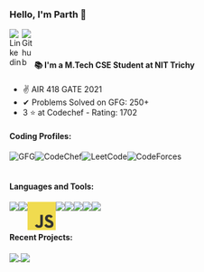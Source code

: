 ### Hello, I'm Parth 👋
<a href="https://www.linkedin.com/in/parth-narodia-672999173/">
  <img align="left" alt="Linkedin" width="22px" src="https://cdn.jsdelivr.net/npm/simple-icons@v3/icons/linkedin.svg" />
</a>
<a href="https://github.com/ParthP27">
  <img align="left" alt="Github" width="22px" src="https://cdn.jsdelivr.net/npm/simple-icons@v3/icons/github.svg" />
</a>
<br/><br/>

#### 📚 I'm a M.Tech CSE Student at NIT Trichy

- ✌ AIR 418 GATE 2021
- ✔ Problems Solved on GFG: 250+
- 3 ⭐ at Codechef - Rating: 1702

#### Coding Profiles:
<a href="https://auth.geeksforgeeks.org/user/parthpatel12/practice/">
  <img align="left" alt="GFG" height="50" src="https://cdn.jsdelivr.net/npm/simple-icons@3.13.0/icons/geeksforgeeks.svg" />
</a>
<a href="https://www.codechef.com/users/parth2712">
  <img align="left" alt="CodeChef" height="50" src="https://cdn.jsdelivr.net/npm/simple-icons@3.13.0/icons/codechef.svg" />
</a>
<a href="https://leetcode.com/Parth_Narodia/">
  <img align="left" alt="LeetCode" height="50" src="https://cdn.jsdelivr.net/npm/simple-icons@3.13.0/icons/leetcode.svg" />
</a>
<a href="https://codeforces.com/profile/ParthP27">
  <img align="left" alt="CodeForces" height="50" src="https://cdn.jsdelivr.net/npm/simple-icons@3.13.0/icons/codeforces.svg" />
</a>

<br/><br/>
#### Languages and Tools:
<img align="left" height="50" src="https://github.com/isocpp/logos/blob/master/cpp_logo.png" />
<img align="left" height="50" src="https://upload.wikimedia.org/wikipedia/commons/c/c3/Python-logo-notext.svg" />
<img align="left" height="50" src="https://github.com/voodootikigod/logo.js/blob/master/js.png" />
<img align="left" height="50" src="https://www.w3.org/html/logo/badge/html5-badge-h-solo.png" />
<img align="left" height="50" src="https://image.flaticon.com/icons/png/512/919/919826.png" />
<img align="left" height="50" src="https://upload.wikimedia.org/wikipedia/commons/2/27/PHP-logo.svg" />
<img align="left" height="50" src="https://www.mysql.com/common/logos/logo-mysql-170x115.png" />
<img align="left" height="50" src="https://www.tensorflow.org/images/tf_logo_social.png" />
<br/><br/>

#### Recent Projects:
  
<a href="https://github.com/ParthP27/Image-Inpainting">
  <img align="center" src="https://github-readme-stats.vercel.app/api/pin/?username=ParthP27&repo=Image-Inpainting&theme=dark" />
</a>
<a href="https://github.com/ParthP27/Elocutor-An-Assistant-for-Specially-Abled">
 <img align="center" src="https://github-readme-stats.vercel.app/api/pin/?username=ParthP27&repo=Elocutor-An-Assistant-for-Specially-Abled&theme=dark" />
</a>
